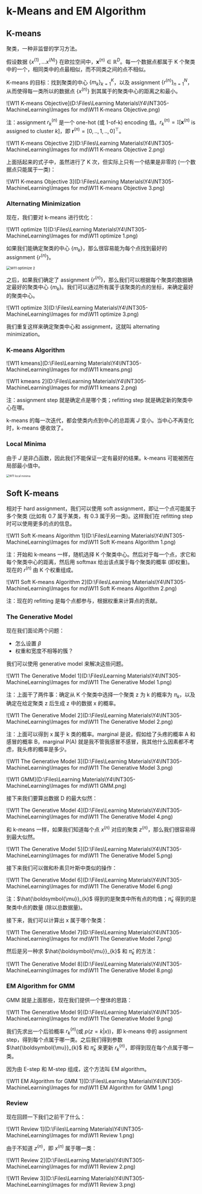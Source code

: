 # k-Means and EM Algorithm

## K-means

聚类，一种非监督的学习方法。

假设数据 $\{x^{(1)}, ... x^{(N)}\}$ 在欧拉空间中，$\mathbf{x}^{(n)} \in \mathbb{R}^{D}$。每一个数据点都属于 K 个聚类中的一个，相同类中的点最相似，而不同类之间的点不相似。

K-means 的目标：找到聚类的中心 $\{m_k\}^K_{k=1}$，以及 assignment $\{r^{(n)}\}^N_{n=1}$，从而使得每一类所以的数据点 $\{x^{(n)}\}$ 到其属于的聚类中心的距离之和最小。

![W11 K-means Objective](D:\Files\Learning Materials\Y4\INT305-MachineLearning\Images for md\W11 K-means Objective.png)

注：assignment $r^{(n)}_k$ 是一个 one-hot (或 1-of-k) encoding 值。$r_{k}^{(n)}=\mathbb{I}\left[\mathbf{x}^{(n)}\right.$ is assigned to cluster $\left.k\right]$，即 $\mathbf{r}^{(n)}=[0, . ., 1, . ., 0]^{\top}$。

![W11 K-means Objective 2](D:\Files\Learning Materials\Y4\INT305-MachineLearning\Images for md\W11 K-means Objective 2.png)

上面括起来的式子中，虽然进行了 K 次，但实际上只有一个结果是非零的 (一个数据点只能属于一类)：

![W11 K-means Objective 3](D:\Files\Learning Materials\Y4\INT305-MachineLearning\Images for md\W11 K-means Objective 3.png)

### Alternating Minimization
现在，我们要对 k-means 进行优化：

![W11 optimize 1](D:\Files\Learning Materials\Y4\INT305-MachineLearning\Images for md\W11 optimize 1.png)

如果我们能确定聚类的中心 $\{m_k\}$，那么很容易能为每个点找到最好的 assignment $\{r^{(n)}\}$。

<img src="D:\Files\Learning Materials\Y4\INT305-MachineLearning\Images for md\W11 optimize 2.png" alt="W11 optimize 2" style="zoom: 67%;" />

之后，如果我们确定了 assignment $\{r^{(n)}\}$，那么我们可以根据每个聚类的数据确定最好的聚类中心 $\{m_k\}$。我们可以通过所有属于该聚类的点的坐标，来确定最好的聚类中心。

![W11 optimize 3](D:\Files\Learning Materials\Y4\INT305-MachineLearning\Images for md\W11 optimize 3.png)

我们重复这样来确定聚类中心和 assignment，这就叫 alternating minimization。

### K-means Algorithm
![W11 kmeans](D:\Files\Learning Materials\Y4\INT305-MachineLearning\Images for md\W11 kmeans.png)

![W11 kmeans 2](D:\Files\Learning Materials\Y4\INT305-MachineLearning\Images for md\W11 kmeans 2.png)

注：assignment step 就是确定点是哪个类；refitting step 就是确定新的聚类中心在哪。

k-means 的每一次迭代，都会使类内点到中心的总距离 $J$ 变小。当中心不再变化时，k-means 便收敛了。

### Local Minima

由于 $J$ 是非凸函数，因此我们不能保证一定有最好的结果。k-means 可能被困在局部最小值中。

<img src="D:\Files\Learning Materials\Y4\INT305-MachineLearning\Images for md\W11 local minima.png" alt="W11 local minima" style="zoom:50%;" />

## Soft K-means

相对于 hard assignment，我们可以使用 soft assignment，即让一个点可能属于多个聚类 (比如有 0.7 属于某类，有 0.3 属于另一类)。这样我们在 refitting step 时可以使用更多的点的信息。

![W11 Soft K-means Algorithm 1](D:\Files\Learning Materials\Y4\INT305-MachineLearning\Images for md\W11 Soft K-means Algorithm 1.png)

注：开始和 k-means 一样，随机选择 K 个聚类中心。然后对于每一个点，求它和每个聚类中心的距离，然后用 softmax 给出该点属于每个聚类的概率 (即权重)。现在的 $r^{(n)}$ 由 K 个权重组成。

![W11 Soft K-means Algorithm 2](D:\Files\Learning Materials\Y4\INT305-MachineLearning\Images for md\W11 Soft K-means Algorithm 2.png)

注：现在的 refitting 是每个点都参与，根据权重来计算点的贡献。

### The Generative Model

现在我们面论两个问题：

* 怎么设置 $\beta$
* 权重和宽度不相等的簇？

我们可以使用 generative model 来解决这些问题。

![W11 The Generative Model 1](D:\Files\Learning Materials\Y4\INT305-MachineLearning\Images for md\W11 The Generative Model 1.png)

注：上面干了两件事：确定从 K 个聚类中选择一个聚类 z 为 k 的概率为 $\pi_{k}$，以及确定在给定聚类 z 后生成 z 中的数据 x 的概率。

![W11 The Generative Model 2](D:\Files\Learning Materials\Y4\INT305-MachineLearning\Images for md\W11 The Generative Model 2.png)

注：上面可以得到 x 属于 k 类的概率。marginal 是说，假如给了头疼的概率 A 和感冒的概率 B，marginal P(A) 就是我不管我感冒不感冒，我其他什么因素都不考虑，我头疼的概率是多少。

![W11 The Generative Model 3](D:\Files\Learning Materials\Y4\INT305-MachineLearning\Images for md\W11 The Generative Model 3.png)

![W11 GMM](D:\Files\Learning Materials\Y4\INT305-MachineLearning\Images for md\W11 GMM.png)

接下来我们要算出数据 D 的最大似然：

![W11 The Generative Model 4](D:\Files\Learning Materials\Y4\INT305-MachineLearning\Images for md\W11 The Generative Model 4.png)

和 k-means 一样，如果我们知道每个点 $x^{(n)}$ 对应的聚类 $z^{(n)}$，那么我们很容易得到最大似然。

![W11 The Generative Model 5](D:\Files\Learning Materials\Y4\INT305-MachineLearning\Images for md\W11 The Generative Model 5.png)

接下来我们可以做和朴素贝叶斯中类似的操作：

![W11 The Generative Model 6](D:\Files\Learning Materials\Y4\INT305-MachineLearning\Images for md\W11 The Generative Model 6.png)

注：$\hat{\boldsymbol{\mu}}_{k}$ 得到的是聚类中所有点的均值；$\hat{\pi}_{k}$ 得到的是聚类中点的数量 (除以总数据量)。

接下来，我们可以计算出 x 属于哪个聚类：

![W11 The Generative Model 7](D:\Files\Learning Materials\Y4\INT305-MachineLearning\Images for md\W11 The Generative Model 7.png)

然后是另一种求 $\hat{\boldsymbol{\mu}}_{k}$ 和 $\hat{\pi}_{k}$ 的方法：

![W11 The Generative Model 8](D:\Files\Learning Materials\Y4\INT305-MachineLearning\Images for md\W11 The Generative Model 8.png)

### EM Algorithm for GMM

GMM 就是上面那些，现在我们提供一个整体的思路：

![W11 The Generative Model 9](D:\Files\Learning Materials\Y4\INT305-MachineLearning\Images for md\W11 The Generative Model 9.png)

我们先求出一个后验概率 $r^{(n)}_k$(或 $p(z=k|x)$)，即 k-means 中的 assignment step，得到每个点属于哪一类。之后我们得到参数 $\hat{\boldsymbol{\mu}}_{k}$ 和 $\hat{\pi}_{k}$ 来更新 $r^{(n)}_k$，即得到现在每个点属于哪一类。

因为由 E-step 和 M-step 组成，这个方法叫 EM algorithm。

![W11 EM Algorithm for GMM 1](D:\Files\Learning Materials\Y4\INT305-MachineLearning\Images for md\W11 EM Algorithm for GMM 1.png)

### Review

现在回顾一下我们之前干了什么：

![W11 Review 1](D:\Files\Learning Materials\Y4\INT305-MachineLearning\Images for md\W11 Review 1.png)

由于不知道 $z^{(n)}$，即 $x^{(n)}$ 属于哪一类：

![W11 Review 2](D:\Files\Learning Materials\Y4\INT305-MachineLearning\Images for md\W11 Review 2.png)

![W11 Review 3](D:\Files\Learning Materials\Y4\INT305-MachineLearning\Images for md\W11 Review 3.png)

